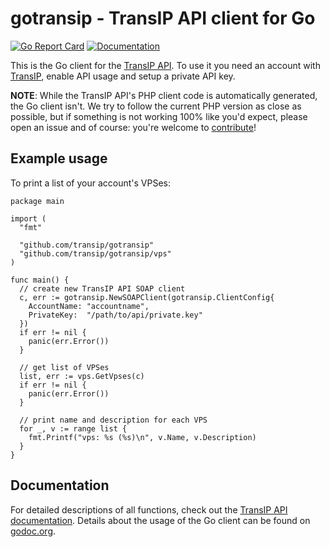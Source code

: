 # gotransip - TransIP API client for Go
[![Go Report Card](https://goreportcard.com/badge/github.com/transip/gotransip)](https://goreportcard.com/report/github.com/transip/gotransip) [![Documentation](https://godoc.org/github.com/transip/gotransip?status.svg)](http://godoc.org/github.com/transip/gotransip)

This is the Go client for the [TransIP API](https://api.transip.nl/). To use it you need an account with [TransIP](https://transip.nl/), enable API usage and setup a private API key.

**NOTE**: While the TransIP API's PHP client code is automatically generated, the Go client isn't. We try to follow the current PHP version as close as possible, but if something is not working 100% like you'd expect, please open an issue and of course: you're welcome to [contribute](CONTRIBUTING.md)!

## Example usage
To print a list of your account's VPSes:
```golang
package main

import (
  "fmt"

  "github.com/transip/gotransip"
  "github.com/transip/gotransip/vps"
)

func main() {
  // create new TransIP API SOAP client
  c, err := gotransip.NewSOAPClient(gotransip.ClientConfig{
    AccountName: "accountname",
    PrivateKey:  "/path/to/api/private.key"
  })
  if err != nil {
    panic(err.Error())
  }

  // get list of VPSes
  list, err := vps.GetVpses(c)
  if err != nil {
    panic(err.Error())
  }

  // print name and description for each VPS
  for _, v := range list {
    fmt.Printf("vps: %s (%s)\n", v.Name, v.Description)
  }
}
```

## Documentation
For detailed descriptions of all functions, check out the [TransIP API documentation](https://api.transip.nl/). Details about the usage of the Go client can be found on [godoc.org](https://godoc.org/github.com/transip/gotransip).
